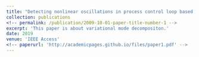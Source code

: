 ```yaml
---
title: "Detecting nonlinear oscillations in process control loop based on an improved VMD"
collection: publications
<!-- permalink: /publication/2009-10-01-paper-title-number-1 -->
excerpt: 'This paper is about variational mode decompositon.'
date: 2019
venue: 'IEEE Access'
<!-- paperurl: 'http://academicpages.github.io/files/paper1.pdf' -->
---
```

<!-- This paper is about the number 1. The number 2 is left for future work. -->

<!-- [Download paper here](http://academicpages.github.io/files/paper1.pdf) -->

<!-- Recommended citation: Your Name, You. (2009). "Paper Title Number 1." <i>Journal 1</i>. 1(1). -->
